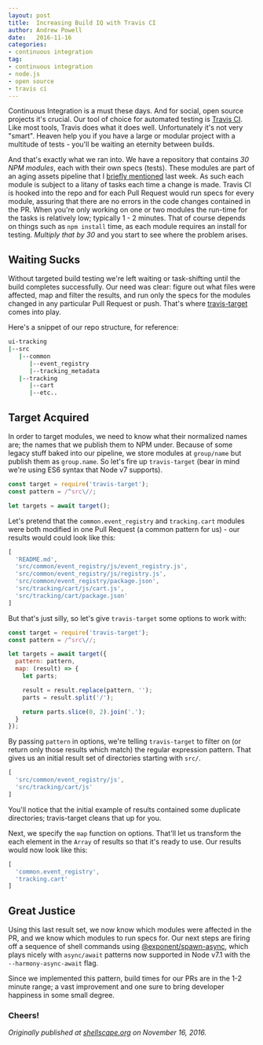 ```yaml
---
layout: post
title:  Increasing Build IQ with Travis CI
author: Andrew Powell
date:   2016-11-16
categories: 
- continuous integration
tag:
- continuous integration
- node.js
- open source
- travis ci
---
```


Continuous Integration is a must these days. And for social, open source
projects it's crucial. Our tool of choice for automated testing is
[Travis CI](https://travis-ci.org/). Like most tools, Travis does what it does
well. Unfortunately it's not very "smart". Heaven help you if you have a large
or modular project with a multitude of tests - you'll be waiting an eternity
between builds.

<!-- more -->

And that's exactly what we ran into. We have a repository that contains *30 NPM
modules*, each with their own specs (tests). These modules are part of an aging
assets pipeline that I
[briefly mentioned](http://tech.gilt.com/node/2016/11/09/linting-npm-version-conflicts)
last week. As such each module is subject to a litany of tasks each time a change
is made. Travis CI is hooked into the repo and for each Pull Request would run
specs for every module, assuring that there are no errors in the code changes
contained in the PR. When you're only working on one or two modules the run-time
for the tasks is relatively low; typically 1 - 2 minutes. That of course depends
on things such as `npm install` time, as each module requires an install for testing.
*Multiply that by 30* and you start to see where the problem arises.

## Waiting Sucks

Without targeted build testing we're left waiting or task-shifting until the
build completes successfully. Our need was clear: figure out what files were
affected, map and filter the results, and run only the specs for the modules
changed in any particular Pull Request or push. That's where
[travis-target](https://www.npmjs.com/package/travis-target) comes into play.

Here's a snippet of our repo structure, for reference:

```bash
ui-tracking
|--src
   |--common
      |--event_registry
      |--tracking_metadata
   |--tracking
      |--cart
      |--etc..
```

## Target Acquired

In order to target modules, we need to know what their normalized names are; the
names that we publish them to NPM under. Because of some legacy stuff baked into
our pipeline, we store modules at `group/name` but publish them as `group.name`.
So let's fire up `travis-target` (bear in mind we're using ES6 syntax that Node v7 supports).

```js
const target = require('travis-target');
const pattern = /^src\//;

let targets = await target();
```

Let's pretend that the `common.event_registry` and `tracking.cart` modules were
both modified in one Pull Request (a common pattern for us) - our results
would could look like this:

```js
[
  'README.md',
  'src/common/event_registry/js/event_registry.js',
  'src/common/event_registry/js/registry.js',
  'src/common/event_registry/package.json',
  'src/tracking/cart/js/cart.js',
  'src/tracking/cart/package.json'
]
```

But that's just silly, so let's give `travis-target` some options to work with:

```js
const target = require('travis-target');
const pattern = /^src\//;

let targets = await target({
  pattern: pattern,
  map: (result) => {
    let parts;

    result = result.replace(pattern, '');
    parts = result.split('/');

    return parts.slice(0, 2).join('.');
  }
});
```

By passing `pattern` in options, we're telling `travis-target` to filter on (or
return only those results which match) the regular expression pattern. That gives
us an initial result set of directories starting with `src/`.

```js
[
  'src/common/event_registry/js',
  'src/tracking/cart/js'
]
```

You'll notice that the initial example of results contained some duplicate
directories; travis-target cleans that up for you.

Next, we specify the `map` function on options. That'll let us transform the each
element in the `Array` of results so that it's ready to use. Our results would
now look like this:

```js
[
  'common.event_registry',
  'tracking.cart'
]
```

## Great Justice

Using this last result set, we now know which modules were affected in the PR,
and we know which modules to run specs for. Our next steps are firing off a
sequence of shell commands using
[@exponent/spawn-async](https://www.npmjs.com/package/@exponent/spawn-async),
which plays nicely with `async/await` patterns now supported in Node v7.1 with
the `--harmony-async-await` flag.

Since we implemented this pattern, build times for our PRs are in the 1-2 minute
range; a vast improvement and one sure to bring developer happiness in some small
degree.

### Cheers!

*Originally published at
[shellscape.org](http://shellscape.org/2016/11/16/increasing-build-iq-travis-ci) on
November 16, 2016.*
